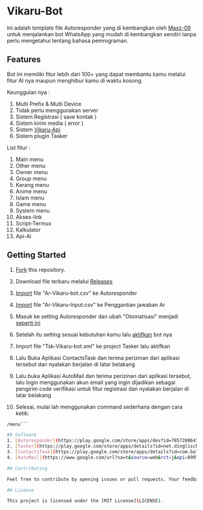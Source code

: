 # Vikaru-Bot

Ini adalah template file Autoresponder yang di kembangkan oleh [Maxz-09](https://github.com/Maxz-09) untuk menjalankan bot WhatsApp yang mudah di kembangkan sendiri tanpa perlu mengetahui tentang bahasa pemrograman.

## Features

Bot ini memiliki fitur lebih dari 100+ yang dapat membantu kamu melalui fitur AI nya maupun menghibur kamu di waktu kosong.

Keunggulan nya :

1. Multi Prefix & Multi Device
2. Tidak perlu menggunakan server
3. Sistem Registrasi ( save kontak )
4. Sistem kirim media ( error )
5. Sistem [Vikaru-Api](https://vikaru-api.bohr.io/)
6. Sistem plugin Tasker
   
List fitur :

1. Main menu
2. Other menu
3. Owner menu
4. Group menu
5. Kerang menu
6. Anime menu
7. Islam menu
8. Game menu
9. System menu
10. Akses-link
11. Script-Termux
12. Kalkulator 
13. Api-Ai

## Getting Started

1. [Fork](https://github.com/Maxz-09/ar-vikaru-bot/fork) this repository.

2. Download file terbaru melalui [Releases](https://github.com/Maxz-09/Ar-Vikaru-Bot/releases/tag/Update)

3. [Import](https://wa.me/) file "Ar-Vikaru-bot.csv" ke Autoresponder

4. [Import](https://wa.me/) file "Ar-Vikaru-Input.csv" ke Penggantian jawaban Ar

5. Masuk ke setting Autoresponder dan ubah "Otomatisasi" menjadi [seperti ini](https://wa.me/)

6. Setelah itu setting sesuai kebutuhan kamu lalu [aktifkan](https://wa.me/) bot nya

7. Import file "Tsk-Vikaru-bot.xml" ke project Tasker lalu aktifkan

8. Lalu Buka Aplikasi ContactsTask dan terima perizinan dari aplikasi tersebut dan nyalakan berjalan di latar belakang

9. Lalu buka Aplikasi AutoMail dan terima perizinan dari aplikasi tersebut, lalu login menggunakan akun email yang ingin dijadikan sebagai pengirim code verifikasi untuk fitur registrasi dan nyalakan berjalan di latar belakang

10. Selesai, mulai lah menggunakan command sederhana dengan cara ketik:
   ```bash
/menu```

## Software 
1. [Autoresponder](https://play.google.com/store/apps/dev?id=7857280643314172854) ( berlangganan )
2. [Tasker](https://play.google.com/store/apps/details?id=net.dinglisch.android.taskerm) ( Berbayar )
3. [ContactsTask](https://play.google.com/store/apps/details?id=com.balda.contactstask) ( Gratis )
4. [AutoMail](https://www.google.com/url?sa=t&source=web&rct=j&opi=89978449&url=https://play.google.com/store/apps/details%3Fid%3Dcom.joaomgcd.autogmail%26hl%3Did%26referrer%3Dutm_source%253Dgoogle%2526utm_medium%253Dorganic%2526utm_term%253Daplikasi%2Bautomail%26pcampaignid%3DAPPU_1_v2QCZ6CrKeyJ4-EPhaS-4AQ&ved=2ahUKEwjghreuxPmIAxXsxDgGHQWSD0wQ5YQBegQIDBAC&usg=AOvVaw1y31sjS79VE0U_TperMzev) ( Berbayar )
   
## Contributing

Feel free to contribute by opening issues or pull requests. Your feedback and contributions are highly appreciated.

## License

This project is licensed under the [MIT License](LICENSE).
